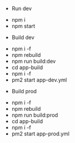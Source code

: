 + Run dev

- npm i
- npm start

+ Build dev

- npm i -f
- npm rebuild
- npm run build:dev
- cd app-build
- npm i -f
- pm2 start app-dev.yml

+ Build prod

- npm i -f
- npm rebuild
- npm run build:prod
- cd app-build
- npm i -f
- pm2 start app-prod.yml
